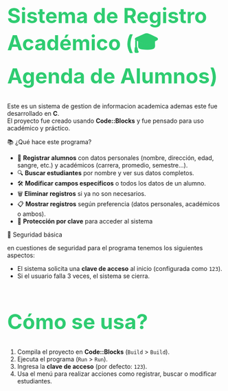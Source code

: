 <h1 style="color: #2ecc71; font-size: 48px;">Sistema de Registro Académico (🎓 Agenda de Alumnos)</h1>

Este es un sistema de gestion de informacion academica ademas este fue desarrollado en **C**.  
El proyecto fue creado usando **Code::Blocks** y fue  pensado para uso académico y práctico.

📚 ¿Qué hace este programa?

- 📝 **Registrar alumnos** con datos personales (nombre, dirección, edad, sangre, etc.) y académicos (carrera, promedio, semestre...).
- 🔍 **Buscar estudiantes** por nombre y ver sus datos completos.
- 🛠️ **Modificar campos específicos** o todos los datos de un alumno.
- 🗑️ **Eliminar registros** si ya no son necesarios.
- 📋 **Mostrar registros** según preferencia (datos personales, académicos o ambos).
- 🔐 **Protección por clave** para acceder al sistema
  
 🔐 Seguridad básica 
 
en cuestiones de seguridad para el programa tenemos los siguientes aspectos:
- El sistema solicita una **clave de acceso** al inicio (configurada como `123`).
- Si el usuario falla 3 veces, el sistema se cierra.

<h1 style="color: #2ecc71; font-size: 48px;">Cómo se usa?</h1>

1. Compila el proyecto en **Code::Blocks** (`Build` > `Build`).
2. Ejecuta el programa (`Run` > `Run`).
3. Ingresa la **clave de acceso** (por defecto: `123`).
4. Usa el menú para realizar acciones como registrar, buscar o modificar estudiantes.
